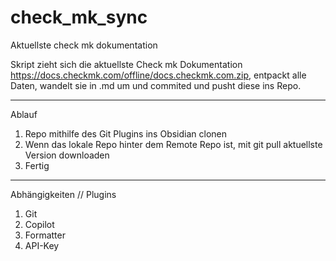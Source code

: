 # check_mk_sync
Aktuellste check mk dokumentation

Skript zieht sich die aktuellste Check mk Dokumentation https://docs.checkmk.com/offline/docs.checkmk.com.zip, 
entpackt alle Daten, wandelt sie in .md um und commited und pusht diese ins Repo.

_______________________________________

Ablauf 

1. Repo mithilfe des Git Plugins ins Obsidian clonen
2. Wenn das lokale Repo hinter dem Remote Repo ist, mit git pull aktuellste Version downloaden
3. Fertig



______________________________________

Abhängigkeiten // Plugins

1. Git 
2. Copilot
3. Formatter
4. API-Key 
